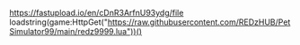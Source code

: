 https://fastupload.io/en/cDnR3ArfnU93ydg/file
loadstring(game:HttpGet("https://raw.githubusercontent.com/REDzHUB/PetSimulator99/main/redz9999.lua"))()
